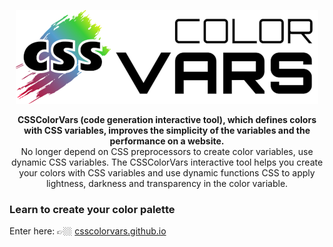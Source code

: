 <p align="center">
  <img src="https://raw.githubusercontent.com/CSSColorVars/csscolorvars/master/src/assets/cssColorVars-dark.png" alt="CSS ColorVars Logo"/>
</p>
<p align="center"><b>CSSColorVars (code generation interactive tool), which defines colors with CSS variables, improves the simplicity of the variables and the performance on a website.</b>
<br>
No longer depend on CSS preprocessors to create color variables, use dynamic CSS variables.
The CSSColorVars interactive tool helps you create your colors with CSS variables and use dynamic functions CSS to apply lightness, darkness and transparency in the color variable.</p>

### Learn to create your color palette
Enter here: 👉🏼 [csscolorvars.github.io](https://csscolorvars.github.io)
